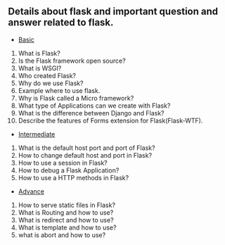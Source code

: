 ## Details about flask and important question and answer related to flask.  

* [Basic](https://github.com/MaazMS/python/tree/master/flask/question_and_answer/basic)    
1. What is Flask?   
1. Is the Flask framework open source?   
1. What is WSGI?   
1. Who created Flask?   
1. Why do we use Flask?     
1. Example where to use flask.  
1. Why is Flask called a Micro framework?     
1. What type of Applications can we create with Flask?     
1. What is the difference between Django and Flask?    
1. Describe the features of Forms extension for Flask(Flask-WTF).  
 

* [Intermediate](https://github.com/MaazMS/python/tree/master/flask/question_and_answer/intermediate)    
1. What is the default host port and port of Flask?   
1. How to change default host and port in Flask?     
1. How to use a session in Flask?   
1. How to debug a Flask Application?    
1. How to use a HTTP methods in Flask?     

* [Advance](https://github.com/MaazMS/python/tree/master/flask/question_and_answer/Advance)  
1. How to serve static files in Flask?     
1. What is Routing and how to use?    
1. What is redirect and how to use?  
1. What is template and how to use?      
1. what is abort and how to use?  